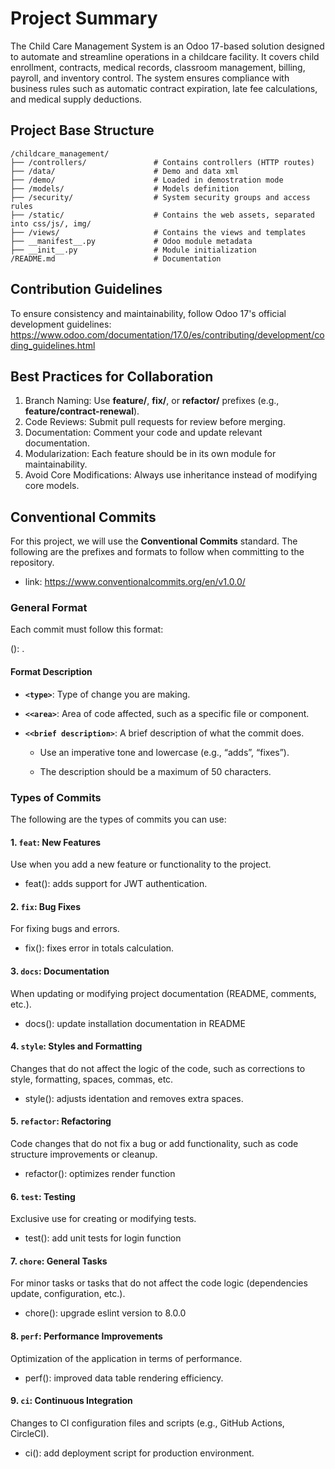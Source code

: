 # Project Summary

The Child Care Management System is an Odoo 17-based solution designed to automate and streamline operations in a childcare facility. It covers child enrollment, contracts, medical records, classroom management, billing, payroll, and inventory control. The system ensures compliance with business rules such as automatic contract expiration, late fee calculations, and medical supply deductions.

## Project Base Structure

```plaintext
/childcare_management/
├── /controllers/               # Contains controllers (HTTP routes)
├── /data/                      # Demo and data xml
├── /demo/                      # Loaded in demostration mode
├── /models/                    # Models definition
├── /security/                  # System security groups and access rules
├── /static/                    # Contains the web assets, separated into css/js/, img/
├── /views/                     # Contains the views and templates
├── __manifest__.py             # Odoo module metadata
├── __init__.py                 # Module initialization
/README.md                      # Documentation
```

## Contribution Guidelines

To ensure consistency and maintainability, follow Odoo 17's official development guidelines:
 <https://www.odoo.com/documentation/17.0/es/contributing/development/coding_guidelines.html>

## Best Practices for Collaboration

1. Branch Naming: Use **feature/**, **fix/**, or **refactor/** prefixes (e.g., **feature/contract-renewal**).
2. Code Reviews: Submit pull requests for review before merging.
3. Documentation: Comment your code and update relevant documentation.
4. Modularization: Each feature should be in its own module for maintainability.
5. Avoid Core Modifications: Always use inheritance instead of modifying core models.

## Conventional Commits

For this project, we will use the **Conventional Commits** standard. The following are the prefixes and formats to follow when committing to the repository.

- link: <https://www.conventionalcommits.org/en/v1.0.0/>

### General Format

Each commit must follow this format:

<type>(<area>): <short description>.

#### Format Description

- **`<type>`**: Type of change you are making.

- **`<<area>`**: Area of code affected, such as a specific file or component.

- **`<<brief description>`**: A brief description of what the commit does.

  - Use an imperative tone and lowercase (e.g., “adds”, “fixes”).

  - The description should be a maximum of 50 characters.

### Types of Commits

The following are the types of commits you can use:

#### 1. `feat`: New Features

Use when you add a new feature or functionality to the project.

- feat(<component>): adds support for JWT authentication.

#### 2. `fix`: Bug Fixes

For fixing bugs and errors.

- fix(<module>): fixes error in totals calculation.

#### 3. `docs`: Documentation

When updating or modifying project documentation (README, comments, etc.).

- docs(<file>): update installation documentation in README

#### 4. `style`: Styles and Formatting

Changes that do not affect the logic of the code, such as corrections to style, formatting, spaces, commas, etc.

- style(<file>): adjusts identation and removes extra spaces.

#### 5. `refactor`: Refactoring

Code changes that do not fix a bug or add functionality, such as code structure improvements or cleanup.

- refactor(<component>): optimizes render function

#### 6. `test`: Testing

Exclusive use for creating or modifying tests.

- test(<service>): add unit tests for login function

#### 7. `chore`: General Tasks

For minor tasks or tasks that do not affect the code logic (dependencies update, configuration, etc.).

- chore(<dependencies>): upgrade eslint version to 8.0.0

#### 8. `perf`: Performance Improvements

Optimization of the application in terms of performance.

- perf(<component>): improved data table rendering efficiency.

#### 9. `ci`: Continuous Integration

Changes to CI configuration files and scripts (e.g., GitHub Actions, CircleCI).

- ci(<pipeline>): add deployment script for production environment.
